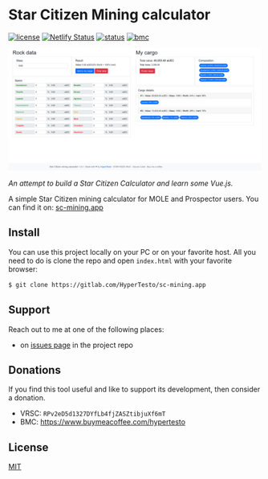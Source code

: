 # Star Citizen Mining calculator
[![license](https://img.shields.io/badge/license-MIT-informational)](LICENSE.md)
[![Netlify Status](https://api.netlify.com/api/v1/badges/461dcbb4-834d-4a19-858d-5351b18361b8/deploy-status)](https://app.netlify.com/sites/practical-kilby-285485/deploys)
[![status](https://img.shields.io/website?down_color=red&down_message=offline&up_color=green&up_message=online&url=https%3A%2F%2Fsc-mining.app)](#)
[![bmc](https://img.shields.io/badge/buy%20me%20a%20coffee-donate-yellow.svg)](https://www.buymeacoffee.com/hypertesto)

![Screenshot](screenshot.png)

_An attempt to build a Star Citizen Calculator and learn some Vue.js._

A simple Star Citizen mining calculator for MOLE and Prospector users.
You can find it on: [sc-mining.app](https://sc-mining-calc.github.io)

## Install
You can use this project locally on your PC or on your favorite host. All you
need to do is clone the repo and open ```index.html``` with your favorite browser:

```bash
$ git clone https://gitlab.com/HyperTesto/sc-mining.app
```

## Support
Reach out to me at one of the following places:

* on [issues page](https://github.com/HyperTesto/sc-mining-calc/issues) in the project repo

## Donations
If you find this tool useful and like to support its  development, then consider a donation.

* VRSC: `RPv2eD5d1327DYfLb4fjZASZtibjuXf6mT`
* BMC: https://www.buymeacoffee.com/hypertesto


## License
[MIT](LICENSE.md)
